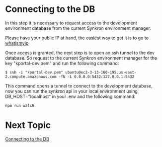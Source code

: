 # Connecting to the DB

In this step it is necessary to request access to the development environment database from the current Synkron environment manager.

Please have your public IP at hand, the easiest way to get it is to go to [whatismyip](https://www.whatismyip.com/)

Once access is granted, the next step is to open an ssh tunnel to the dev database. So request to the current Synkron environment manager for the key "kportal-dev.pem" and run the following command:

```
$ ssh -i "kportal-dev.pem" ubuntu@ec2-3-13-160-195.us-east-2.compute.amazonaws.com -fN -L 0.0.0.0:5432:127.0.0.1:5432
```

This command opens a tunnel to connect to the development database, now you can run the synkron api in your local environment using DB_HOST="localhost" in your .env and the following command:

```
npm run watch
```

# Next Topic
[Connecting to the DB](db-connection)